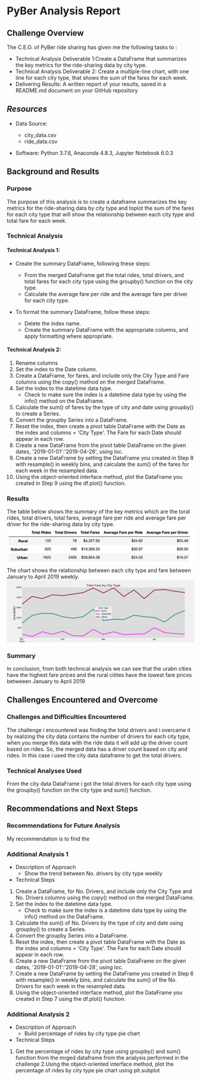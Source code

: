 # PyBer Analysis Report

## Challenge Overview
The C.E.O. of PyBer ride sharing has given me the following tasks to :

 * Technical Analysis Deliverable 1:Create a DataFrame that summarizes the key metrics for the ride-sharing data by city type.
 * Technical Analysis Deliverable 2: Create a multiple-line chart, with one line for each city type, that shows the sum of the fares for each week.
 * Delivering Results: A written report of your results, saved in a README.md document on your GitHub repository

## *Resources*

  * Data Source:
     * city_data.csv
     * ride_data.csv
  
  * Software: Python 3.7.6, Anaconda 4.8.3, Jupyter Notebook 6.0.3

## Background and Results

### Purpose
The purpose of this analysis is to create a dataframe summarizes the key metrics for the ride-sharing data by city type and toplot the sum of the fares for each city type that will show the relationship between each city type and total fare for each week.


### Technical Analysis

#### Technical Analysis 1:
* Create the summary DataFrame, following these steps:
  * From the merged DataFrame get the total rides, total drivers, and total fares for each city type using the groupby() function on the city type.
  * Calculate the average fare per ride and the average fare per driver for each city type.

* To format the summary DataFrame, follow these steps:
  * Delete the index name.
  * Create the summary DataFrame with the appropriate columns, and apply formatting where appropriate.
 
#### Technical Analysis 2:
1. Rename columns 
2. Set the index to the Date column.
3. Create a  DataFrame, for fares, and include only the City Type and Fare columns using the copy() method on the merged DataFrame.
4. Set the index to the datetime data type.
    * Check to make sure the index is a datetime data type by using the info() method on the DataFrame.
5. Calculate the sum() of fares by the type of city and date using groupby() to create a Series.
6. Convert the groupby Series into a DataFrame.
7. Reset the index, then create a pivot table DataFrame with the Date as the index and columns = 'City Type'. The Fare for each Date should appear in each row.
8. Create a new DataFrame from the pivot table DataFrame on the given dates, '2019-01-01':'2019-04-28', using loc.
9. Create a new DataFrame by setting the DataFrame you created in Step 8 with resample() in weekly bins, and calculate the sum() of the fares for each week in the resampled data.
10. Using the object-oriented interface method, plot the DataFrame you created in Step 9 using the df.plot() function.
### Results

The table below shows the summary of the key metrics which are the toral rides, total drivers, total fares, average fare per ride and average fare per driver for the ride-sharing data by city type.
![Pyber Summary Table](https://github.com/soijebor/PyBer_Analysis/blob/master/Analysis/pyber_summary_data.png)
The chart shows the relationship between each city type and fare between January to April 2019 weekly.
![Multiple line chart of the dataframe](https://github.com/soijebor/PyBer_Analysis/blob/master/Analysis/Fig8.png)

### Summary
In conclusion, from both technical analysis we can see that the urabn cities have the highest fare prices and the rural citites have the lowest fare prices betweeen January to April 2019

## Challenges Encountered and Overcome

### Challenges and Difficulties Encountered
The challenge i encountered was finding the total drivers and i overcame it by realizing the city data contains the number of drivers for each city type, when you merge this data with the ride data it will add up the driver count based on rides. So, the merged data has a driver count based on city and rides. In this case i used the city data dataframe to get the total drivers.

### Technical Analyses Used
 From the city data DataFrame i got the total drivers for each city type using the groupby() function on the city type and sum() function.
 
## Recommendations and Next Steps

### Recommendations for Future Analysis
My recommendation is to find the
### Additional Analysis 1

* Description of Approach
  * Show the trend between No. drivers by city type weekly
* Technical Steps
1. Create a  DataFrame, for No. Drivers, and include only the City Type and No. Drivers columns using the copy() method on the merged DataFrame.
2. Set the index to the datetime data type.
    * Check to make sure the index is a datetime data type by using the info() method on the DataFrame.
3. Calculate the sum() of No. Drivers by the type of city and date using groupby() to create a Series.
4. Convert the groupby Series into a DataFrame.
5. Reset the index, then create a pivot table DataFrame with the Date as the index and columns = 'City Type'. The Fare for each Date should appear in each row.
6. Create a new DataFrame from the pivot table DataFrame on the given dates, '2019-01-01':'2019-04-28', using loc.
7. Create a new DataFrame by setting the DataFrame you created in Step 6 with resample() in weekly bins, and calculate the sum() of the No. Drivers for each week in the resampled data.
8. Using the object-oriented interface method, plot the DataFrame you created in Step 7 using the df.plot() function.

### Additional Analysis 2

* Description of Approach
  * Build percentage of rides by city type pie chart
* Technical Steps
1. Get the percentage of rides by city type using groupby() and sum() function from the mrged dataframe from the analysis performed in the challenge
2.Using the object-oriented interface method, plot the percentage of rides by city type pie chart using plt.subplot 
